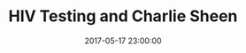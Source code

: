 ---
_external_link: https://www.healthline.com/health-news/charlie-sheens-hiv-announcement-still-driving-an-increase-in-testing#1
archived_url: https://web.archive.org/web/20210616052942/https://www.healthline.com/health-news/charlie-sheens-hiv-announcement-still-driving-an-increase-in-testing
article: 'Researchers are studying the effect of the actors public announcement to
  see if it can be duplicated in other cases. Share on Pinterest When actor Charlie
  Sheen announced his HIV-positive status on NBCs Today Show, the world listened in
  stunned silence. Scientists are now investigating the influence of his disclosure
  on levels of HIV testing. About 1.2 million people in the United States are currently
  living with HIV. The Centers for Disease Control and Prevention (CDC) estimate that,
  of those, 1 in 8 do not know that they have the disease. Because of the stigma attached
  to HIV, any event that prompts people to get tested must be capitalized upon, officials
  say. Charlie Sheens television declaration was one such event. Read more: Latest
  on HIV tests, vaccine >> Announcement sparks searches Sheen found fame acting in
  such films as "Platoon" and "Young Guns" as well as the television series "Two and
  a Half Men" and "Spin City." Following his interview in November 2015, Sheen became
  one of the most prominent celebrities who is publicly HIV-positive. His interview
  preceded a huge spike in online search queries for topics regarding HIV prevention
  and testing. This surge appeared even though neither Sheen nor official health agencies
  called for action. In April 2016, researchers from San Diego State University Graduate
  School of Public Health in California published a study in JAMA Internal Medicine
  . Their investigation examined the boost in internet traffic around the subject
  of HIV tests. They documented a rise in Google searches that included terms such
  as "tests," "testing," or "test," and "HIV." Led by research professor John W. Ayers,
  the team concluded that "Sheens disclosure may benefit public health by helping
  people learn more about HIV infection and prevention." One year later, Ayers set
  out to discover whether the publics behavior matched the jump in Internet activity.
  His teams findings are published this week in the journal Prevention Science. Read
  more: The history of HIV in the United States >> Does behavior mirror Internet traffic?
  OraQuick is the only rapid HIV test kit available for home use in the U.S. Ayers
  analysis centered on sales data for this product to see whether or not they correlated
  with the uptick in search traffic. Study co-author Eric Leas explains, "Our strategy
  allowed us to provide a real-world estimation of the ''Charlie Sheen effect on HIV
  prevention and contrast that effect with our past formative assessment using Internet
  searches." During the week of Sheens announcement, OraQuick sales almost doubled,
  hitting an all-time high. They remained significantly elevated for three weeks,
  with "8,225 more sales than expected." "In absolute terms, its hard to appreciate
  the magnitude of Sheens disclosure. However, when we compared Sheens disclosure
  to other traditional awareness campaigns the ''Charlie Sheen effect is astonishing,"
  said study co-author Benjamin Althouse of the Institute of Disease Modeling. The
  increase in OraQuick sales was a surprising seven times larger than the sales usually
  associated with World AIDS Day - the largest and longest-running HIV prevention
  awareness event. Read more: Antibody research produces new hope for HIV treatments
  >>'
date: '2017-05-17 23:00:00'
description: Researchers are studying the effect of the actor's public announcement
  to see if it can be duplicated in other cases.
headline: HIV Testing and Charlie Sheen
image:
  focal_point: Smart
original_url: https://www.healthline.com/health-news/charlie-sheens-hiv-announcement-still-driving-an-increase-in-testing#1
outline_html: '<p><a data-event="Navigation|breadcrumb click|Health News|clicked"
  href="https://www.healthline.com/health-news"><h4>Health News</h4></a></p>

  <p>Researchers are studying the effect of the actor&rsquo;s public announcement
  to see if it can be duplicated in other cases.</p>

  <figure><picture><source media="(min-width: 1190px)" srcSet="//i0.wp.com/images-prod.healthline.com/hlcmsresource/images/News/hiv/051717_hivtesting_THUMB_LARGE.jpg?w=1575
  750w"></source><source media="(min-width: 990px)" srcSet="//i0.wp.com/images-prod.healthline.com/hlcmsresource/images/News/hiv/051717_hivtesting_THUMB_LARGE.jpg?w=1575
  750w"></source><source media="(min-width: 768px)" srcSet="//i0.wp.com/images-prod.healthline.com/hlcmsresource/images/News/hiv/051717_hivtesting_THUMB_LARGE.jpg?w=1845
  879w"></source><img src="https://i0.wp.com/images-prod.healthline.com/hlcmsresource/images/News/hiv/051717_hivtesting_THUMB_LARGE.jpg?w=1155&h=1528"></img></picture><a
  data-event="|Sharebar more|Pinterest" data-pin-custom="true" data-share-url="https://images-prod.healthline.com/hlcmsresource/images/News/hiv/051717_hivtesting_THUMB_LARGE.jpg"
  href="https://www.pinterest.com/pin/create/button/?url=https%3A%2F%2Fwww.healthline.com%2Fhealth-news%2Fcharlie-sheens-hiv-announcement-still-driving-an-increase-in-testing&media=https%3A%2F%2Fimages-prod.healthline.com%2Fhlcmsresource%2Fimages%2FNews%2Fhiv%2F051717_hivtesting_THUMB_LARGE.jpg&description=HIV%20Testing%20and%20Charlie%20Sheen">Share
  on Pinterest</a></figure>

  <p>When actor Charlie Sheen <a href="http://www.today.com/popculture/charlie-sheen-revealing-hiv-status-was-getting-out-prison-t99661">announced</a>
  his HIV-positive status on NBC&rsquo;s Today Show, the world listened in stunned
  silence.</p>

  <p>Scientists are now investigating the influence of his disclosure on levels of
  HIV testing.</p>

  <p>About 1.2 million people in the United States are currently living with HIV.
  The Centers for Disease Control and Prevention (CDC) estimate that, of those, <a
  href="https://www.cdc.gov/hiv/basics/statistics.html">1 in 8</a> do not know that
  they have the disease.</p>

  <p>Because of the stigma attached to HIV, any event that prompts people to get tested
  must be capitalized upon, officials say.</p>

  <p>Charlie Sheen&rsquo;s television declaration was one such event.</p>

  <p>Sheen found fame acting in such films as &ldquo;Platoon&rdquo; and &ldquo;Young
  Guns&rdquo; as well as the television series &ldquo;Two and a Half Men&rdquo; and
  &ldquo;Spin City.&rdquo;</p>

  <p>Following his interview in November 2015, Sheen became one of the most prominent
  celebrities who is publicly HIV-positive.</p>

  <p>His interview preceded a huge spike in online search queries for topics regarding
  HIV prevention and testing. This surge appeared even though neither Sheen nor official
  health agencies called for action.</p>

  <p>In April 2016, researchers from San Diego State University Graduate School of
  Public Health in California published a study in <a href="http://jamanetwork.com/journals/jamainternalmedicine/fullarticle/2495274">JAMA
  Internal Medicine</a>. Their investigation examined the boost in internet traffic
  around the subject of HIV tests.</p>

  <p>They documented a rise in Google searches that included terms such as &ldquo;tests,&rdquo;
  &ldquo;testing,&rdquo; or &ldquo;test,&rdquo; and &ldquo;HIV.&rdquo;</p>

  <p>Led by research professor John W. Ayers, the team concluded that &ldquo;Sheen&rsquo;s
  disclosure may benefit public health by helping people learn more about HIV infection
  and prevention.&rdquo;</p>

  <p>One year later, Ayers set out to discover whether the public&rsquo;s behavior
  matched the jump in Internet activity.</p>

  <p>His team&rsquo;s findings are published this week in the journal <a href="https://www.eurekalert.org/emb_releases/2017-05/sdsu-tcs051217.php">Prevention
  Science</a>.</p>

  <p>OraQuick is the only rapid HIV test kit available for home use in the U.S.</p>

  <p>Ayers&rsquo; analysis centered on sales data for this product to see whether
  or not they correlated with the uptick in search traffic.</p>

  <p>Study co-author Eric Leas explains, &ldquo;Our strategy allowed us to provide
  a real-world estimation of the &lsquo;Charlie Sheen effect&rsquo; on HIV prevention
  and contrast that effect with our past formative assessment using Internet searches.&rdquo;</p>

  <p>During the week of Sheen&rsquo;s announcement, OraQuick sales almost doubled,
  hitting an all-time high. They remained significantly elevated for three weeks,
  with &ldquo;8,225 more sales than expected.&rdquo;</p>

  <p>&ldquo;In absolute terms, it&rsquo;s hard to appreciate the magnitude of Sheen&rsquo;s
  disclosure. However, when we compared Sheen&rsquo;s disclosure to other traditional
  awareness campaigns the &lsquo;Charlie Sheen effect&rsquo; is astonishing,&rdquo;
  said study co-author Benjamin Althouse of the Institute of Disease Modeling.</p>

  <p>The increase in OraQuick sales was a surprising seven times larger than the sales
  usually associated with World AIDS Day &ndash; the largest and longest-running HIV
  prevention awareness event.</p>

  <p>The sales volumes mirrored the Internet traffic.</p>

  <p>In fact, when the researchers estimated OraQuick sales using the Google data
  alone, they were able to predict sales figures to within 7 percent for any particular
  week.</p>

  <p>This in itself is a significant finding. Ayers explains its importance:</p>

  <p>&ldquo;Public health leaders are often cautious, choosing to wait for traditional
  data instead of taking reasonable action in response to novel data, like Internet
  searches. Our findings underscore the value of big media data for yielding rapid
  intelligence to make public health actionable and more responsive to the public
  it serves.&rdquo;</p>

  <p>Going forward and armed with these findings, public health bodies need to be
  ready to ride the wave of interest as and when it occurs.</p>

  <p>The authors believe that the surge in sales following Sheen&rsquo;s announcement
  may be due to empathy.</p>

  <p>Co-author Jon-Patrick Allem, from the University of Southern California Keck
  School of Medicine in Los Angeles, interprets the results:</p>

  <p>&ldquo;Our findings build on earlier studies that suggest empathy is easier to
  motivate others when the empathy is targeted toward an individual versus a group.
  [&hellip;] It is easy to imagine that a single individual, like Sheen, disclosing
  his HIV status may be more compelling and motivating for people than an unnamed
  mass of individuals or a lecture from public health leaders.&rdquo;</p>

  <p>Because Internet search data are publicly available and accessible in almost
  real-time, they could provide a useful tool for any group promoting health issues.</p>

  <p>By responding to future events similar to Sheen&rsquo;s interview, an even greater
  positive influence might be achieved.</p>'
outline_img: https://www.google.com/s2/favicons?domain=healthline.com
publication: Healthline
summary: 'Share on Pinterest When actor Charlie Sheen announced his HIV-positive status
  on NBCs Today Show, the world listened in stunned silence. Charlie Sheens television
  declaration was one such event. His interview preceded a huge spike in online search
  queries for topics regarding HIV prevention and testing. Read more: The history...'
title: HIV Testing and Charlie Sheen

---